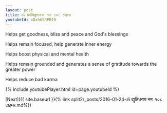```yaml
---
layout: post
title: ॐ धर्मविदुत्तमाया नमः १०८ टाइम्स
youtubeId: xDxh65RPRf0
---
```

 
 
Helps get goodness, bliss and peace and God's blessings
 
Helps remain focused, help generate inner energy 
 
Helps boost physical and mental health 
 
Helps remain grounded and generates a sense of gratitude towards the greater power 
 
Helps reduce bad karma
 
 
 
 


{% include youtubePlayer.html id=page.youtubeId %}
 
[Next]({{ site.baseurl }}{% link  split2/_posts/2016-01-24-ॐ द्युतिधराय नमः १०८ टाइम्स.md%})
 
